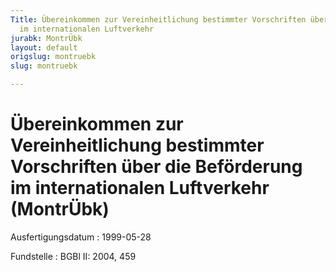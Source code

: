 ```yaml
---
Title: Übereinkommen zur Vereinheitlichung bestimmter Vorschriften über die Beförderung
  im internationalen Luftverkehr
jurabk: MontrÜbk
layout: default
origslug: montruebk
slug: montruebk

---
```


# Übereinkommen zur Vereinheitlichung bestimmter Vorschriften über die Beförderung im internationalen Luftverkehr (MontrÜbk)

Ausfertigungsdatum
:   1999-05-28

Fundstelle
:   BGBl II: 2004, 459

